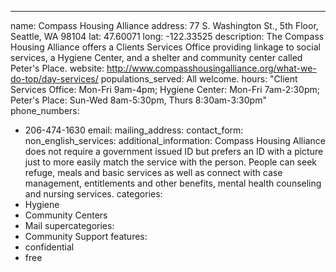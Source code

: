 ---
name: Compass Housing Alliance
address: 77 S. Washington St., 5th Floor, Seattle, WA 98104
lat: 47.60071
long: -122.33525
description: The Compass Housing Alliance offers a Clients Services Office providing linkage to social services, a Hygiene Center, and a shelter and community center called Peter's Place.
website: http://www.compasshousingalliance.org/what-we-do-top/day-services/
populations_served: All welcome.
hours: "Client Services Office: Mon-Fri 9am-4pm; Hygiene Center: Mon-Fri 7am-2:30pm; Peter's Place: Sun-Wed 8am-5:30pm, Thurs 8:30am-3:30pm"
phone_numbers:
  - 206-474-1630
email: 
mailing_address:
contact_form:
non_english_services: 
additional_information: Compass Housing Alliance does not require a government issued ID but prefers an ID with a picture just to more easily match the service with the person. People can seek refuge, meals and basic services as well as connect with case management, entitlements and other benefits, mental health counseling and nursing services.
categories:
  - Hygiene
  - Community Centers
  - Mail
supercategories:
  - Community Support
features:
  - confidential
  - free